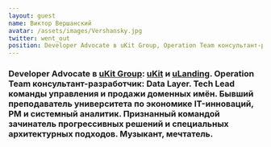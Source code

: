 ```yaml
---
layout: guest
name: Виктор Вершанский
avatar: /assets/images/Vershansky.jpg
twitter: went_out
position: Developer Advocate в uKit Group, Operation Team консультант-разработчик
---
```


### Developer Advocate в [uKit Group](https://ukit.group/): [uKit](https://ukit.com/ru) и [uLanding](https://ulanding.io/). Operation Team консультант-разработчик: Data Layer. Tech Lead команды управления и продажи доменных имён. Бывший преподаватель университета по экономике IT-инноваций, PM и системный аналитик. Признанный командой зачинатель прогрессивных решений и специальных архитектурных подходов. Музыкант, мечтатель.


